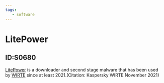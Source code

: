 ```yaml
---
tags:
   - software
---
```

# LitePower
## ID:S0680
[LitePower](software/S0680) is a downloader and second stage malware that has been used by [WIRTE](groups/G0090) since at least 2021.(Citation: Kaspersky WIRTE November 2021)
